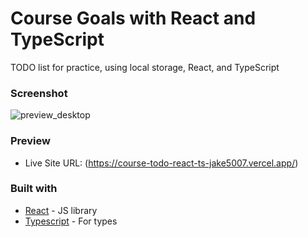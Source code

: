 # Course Goals with React and TypeScript
TODO list for practice, using local storage, React, and TypeScript

### Screenshot

![preview_desktop](https://github.com/jake5007/course_todo_React_TS/assets/44399233/9b0d832d-180a-4dae-b62b-4e001670e97b)

### Preview

- Live Site URL: (https://course-todo-react-ts-jake5007.vercel.app/)

### Built with

- [React](https://reactjs.org/) - JS library
- [Typescript](https://www.typescriptlang.org/) - For types
